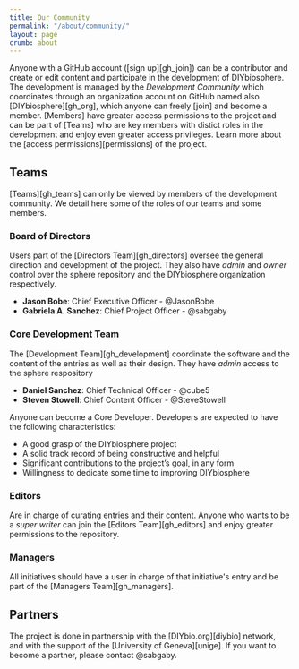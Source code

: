 ```yaml
---
title: Our Community
permalink: "/about/community/"
layout: page
crumb: about
---
```


Anyone with a GitHub account ([sign up][gh_join]) can be a contributor and create or edit content and participate in the development of DIYbiosphere. The development is managed by the _Development Community_ which coordinates through an organization account on GitHub named also [DIYbiosphere][gh_org], which anyone can freely [join] and become a member. [Members] have greater access permissions to the project and can be part of [Teams] who are key members with distict roles in the development and enjoy even greater access privileges. Learn more about the [access permissions][permissions] of the project.

## Teams
[Teams][gh_teams] can only be viewed by members of the development community. We detail here some of the roles of our teams and some members.

### Board of Directors
Users part of the [Directors Team][gh_directors] oversee the general direction and development of the project. They also have _admin_ and _owner_ control over the sphere repository and the DIYbiosphere organization respectively.

- **Jason Bobe**: Chief Executive Officer - @JasonBobe
- **Gabriela A. Sanchez**: Chief Project Officer - @sabgaby

### Core Development Team
The [Development Team][gh_development] coordinate the software and the content of the entries as well as their design. They have _admin_ access to the sphere respository

- **Daniel Sanchez**: Chief Technical Officer - @cube5
- **Steven Stowell**: Chief Content Officer - @SteveStowell

Anyone can become a Core Developer. Developers are expected to have the following characteristics:

- A good grasp of the DIYbiosphere project
- A solid track record of being constructive and helpful
- Significant contributions to the project’s goal, in any form
- Willingness to dedicate some time to improving DIYbiosphere

### Editors
Are in charge of curating entries and their content. Anyone who wants to be a _super writer_ can join the [Editors Team][gh_editors] and enjoy greater permissions to the repository.

### Managers
All initiatives should have a user in charge of that initiative's entry and be part of the [Managers Team][gh_managers].

## Partners
The project is done in partnership with the [DIYbio.org][diybio] network, and with the support of the [University of Geneva][unige]. If you want to become a partner, please contact @sabgaby.
